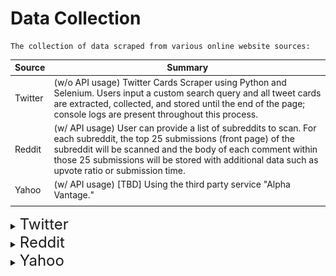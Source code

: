# Data Collection

    The collection of data scraped from various online website sources:
| Source                            | Summary |
|---------                          |----------|
| Twitter         | (w/o API usage) Twitter Cards Scraper using Python and Selenium. Users input a custom search query and all tweet cards are extracted, collected, and stored until the end of the page; console logs are present throughout this process.                                       |
| Reddit          | (w/ API usage) User can provide a list of subreddits to scan. For each subreddit, the top 25 submissions (front page) of the subreddit will be scanned and the body of each comment within those 25 submissions will be stored with additional data such as upvote ratio or submission time.     |
| Yahoo       | (w/ API usage)  [TBD] Using the third party service "Alpha Vantage."    |
|                                   |          |

<details>

<summary><font size="5">  Twitter </font></summary>

## Objective
User Tweet Cards Content Scraper on Twitter

## Workflow Execution Overview
    1. (Navigation) 
        a. Log into Twitter
        b. Searches inputted keyword query ('ie: #TSLA')
        c. Select tab option (ie: 'Latest')

    2. (Collection) 
        a. EXTRACTS & COLLECTS Tweet Cards seen on page
        b. Scrolls page
        c. REPEAT (Until condition met to stop: View "scroll_to_bottom" function)

    3. (Storage)
        a. STORE all Tweet Cards extracted & collected in specified file format

## Important Details

### How to Run the Application

1. Ensure all imports and libraries are valid
2. Ensure .ENV variable file fields are valid
3. Enter the directory containing the selenium_twitter_scraper.py file: ``..\CrawlScrape\twitter`` 
<br>
4. Application will start running once the command ``python selenium_twitter_scraper.py`` is entered

### Tools and Technologies Used
    - Python
    - Selenium

### Performance (Runtime)
    Note: Depends on the type of user content posted at the time of application execution
   
   <u>  <b> Archived Milestone Iterations (Rough Estimates)  </b> </u>
   
    Runtime: O(n^2) 

    | (End of Page) | (Minutes) |
    | Scroll Count  | Time      |
    |---------------|-----------|
    | ~110          | ~7.5      |
    |               | ~10-15    |
    | ~55           | ~7-8      |
    | ~73           | ~4.5      |
    |               |           |

### Notes

    In General, SETUP Section:
 - Runs on Chrome web browser driver
 - Includes ability to handle unexpected lost/failure connection status to webpage: saves and overwrites extracted/collected data up to that point of failed connection
 - Forces fullscreen for best/foolproof results (Certain elements only appear with certain resolutions)
 - Uses dummy Twitter account: creds in .ENV variable file (Password screen takes a bit to auto input)
 - Optional TODO addons are listed within the top of the ``selenium_twitter_scraper.py`` file

        COLLECTION Section:
 
 - Filters DURING collection of tweet cards: view docstrings of <i> EXTRACT </i> and <i> COLLECT </i> functions (1 scroll collects about ~10 tweet cards)
 - Condition to stop infinite scrolling: (MATCHING Y scroll pos of current VS new scroll height pos   OR   scroll counter limit) 

        STORING Section:
 
 - Currently written to CSV and Binary file
 - Send written data for further transformation/cleaning of data within ETL pipeline

</details>


<details>

<summary><font size="5"> Reddit </font></summary>

# 

## Built using the Python Reddit API Wrapper [PRAW](https://praw.readthedocs.io/en/latest/index.html)

When this application is run, it will scan and fetch comments from the front page of the given subreddits. <br>
Folders corresponding to the scanned subreddit will be created [here](data_collected/reddit) (if needed) and populated with a JSON; the JSON's filename will be when the JSON was produced. 

## Connecting

Requires a Reddit account with a script application defined. Quick guide available [here](https://towardsdatascience.com/scraping-reddit-data-1c0af3040768)

The credentials for the PRAW connection are fetched from an env file that has to be created and populated manually when running this application for the first time. There is a `.env.template` available [here](.env.template); the three credentials needed for the Reddit application are `CLIENT_ID`, `CLIENT_SECRET`, and `USER_AGENT`.



## Setup & Running 

### Version requirements
``python --version`` <br>
``Python 3.10.10`` <br> <br>
``pip show praw`` <br>
``Name: praw`` <br>
``Version: 7.6.1`` <br>

### Setting up desired subreddits to be scanned
The reddit scraper will evaluate a given array of subreddit strings defined in ``..\CrawlScrape\reddit\reddit_resource\subreddits.py`` which can be found [here](reddit/reddit_resource/subreddits.py)

### Execution
Enter the directory containing the reddit.py file: ``..\CrawlScrape\reddit\reddit.py`` <br>
Application will start running once the command ``python reddit.py`` is entered
Debugging is enabled by default, so the user will see each API call and it's response. <br>
![prawDebugResponse](reddit/readme_resources/prawDebugResponse.png)


## API Limitations & API Definitions

There are 60 API calls available to us per minute. To avoid bad requests or potentially getting banned off of Reddit, the PRAW wrapper will enforce this restriction on its own.

Attributes available for each of these return Objects can be seen here

| API | Limit | Description |
| --- | --- | --- |
| GET Subreddit Submissions | 60 | Fetches number of desired submissions. A reddit "page" has 25 submissions; we can also specify how we want the page to be sorted before fetching, i.e. "BEST, TOP, CONTROVERSIAL", etc.
| Get Comments | 2048 | Fetches number of desired comments. We can specify how we want the comments to be sorted before fetching here as well.
| Get Author | 1 | Gets all information about the given author



</details>

<details>
<summary><font size="5"> Yahoo </font></summary>

# 

## TBD

</details>